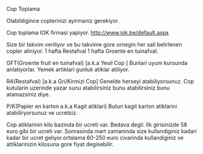 Cop Toplama 

Olabildigince coplerinizi ayirmaniz gerekiyor. 

Cop toplama IOK firmasi yapiyor.
http://www.iok.be/default.aspx

Size bir takvim veriliyor ve bu takvime gore ornegin her sali belirlenen copler aliniyor. 1 hafta Restafval 1 hafta Groente en tuinafval. 

GFT(Groente fruit en tuinafval) [a.k.a Yesil Cop ] 
Bunlari uyum kursunda anlatiyorlar. Yemek artiklari gunluk atiklar atiliyor. 

RA(Restafval) [a.k.a Gri/Kirmizi Cop]
Genelde herseyi atabiliyorsunuz. Cop kutularin uzerinde yazar sunu atabilirsiniz bunu atabilirsiniz bunu atamazsiniz diye.

P/K(Papier en karton a.k.a Kagit atiklari)
Butun kagit karton atiklarini atabiliryorsunuz ve ucretsiz.

Cop atiklarinin kilo bazinda bir ucreti var. Bedava degil. Ilk girisinizde 58 euro gibi bir ucreti var. Sonrasinda mart zamaninda size kullandiginiz kadari kadar bir ucret geliyor.ortalama 60-250 euro civarinda kullandiginiz ve attiklarinizin kilosuna gore fiyat degisebilir. 
